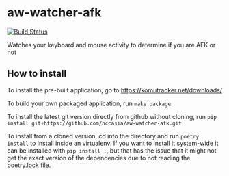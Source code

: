 aw-watcher-afk
==============

[![Build Status](https://github.com/nccasia/aw-watcher-afk/workflows/Build/badge.svg)](https://github.com/nccasia/aw-watcher-afk/actions)

Watches your keyboard and mouse activity to determine if you are AFK or not

## How to install

To install the pre-built application, go to https://komutracker.net/downloads/

To build your own packaged application, run `make package`

To install the latest git version directly from github without cloning, run
`pip install git+https://github.com/nccasia/aw-watcher-afk.git`

To install from a cloned version, cd into the directory and run
`poetry install` to install inside an virtualenv. If you want to install it
system-wide it can be installed with `pip install .`, but that has the issue
that it might not get the exact version of the dependencies due to not reading
the poetry.lock file.
